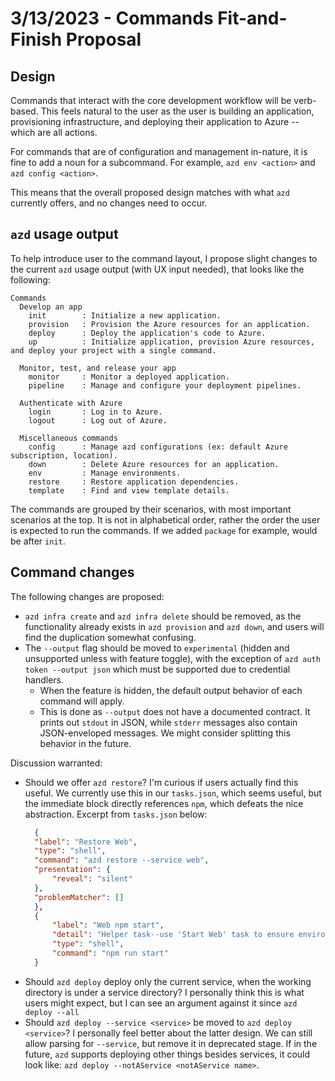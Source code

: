 # 3/13/2023 - Commands Fit-and-Finish Proposal

## Design

Commands that interact with the core development workflow will be verb-based. This feels natural to the user as the user is building an application, provisioning infrastructure, and deploying their application to Azure -- which are all actions.

For commands that are of configuration and management in-nature, it is fine to add a noun for a subcommand. For example, `azd env <action>` and `azd config <action>`.

This means that the overall proposed design matches with what `azd` currently offers, and no changes need to occur.

## `azd` usage output

To help introduce user to the command layout, I propose slight changes to the current `azd` usage output (with UX input needed), that looks like the following:

```
Commands
  Develop an app
    init     	: Initialize a new application.
    provision	: Provision the Azure resources for an application.
    deploy   	: Deploy the application's code to Azure.
    up       	: Initialize application, provision Azure resources, and deploy your project with a single command.

  Monitor, test, and release your app
    monitor  	: Monitor a deployed application.
    pipeline 	: Manage and configure your deployment pipelines.

  Authenticate with Azure
    login    	: Log in to Azure.
    logout   	: Log out of Azure.

  Miscellaneous commands
    config   	: Manage azd configurations (ex: default Azure subscription, location).
    down     	: Delete Azure resources for an application.
    env      	: Manage environments.
    restore  	: Restore application dependencies.
    template 	: Find and view template details.
```

The commands are grouped by their scenarios, with most important scenarios at the top. It is not in alphabetical order, rather the order the user is expected to run the commands. If we added `package` for example, would be after `init`.

## Command changes

The following changes are proposed:

- `azd infra create` and `azd infra delete` should be removed, as the functionality already exists in `azd provision` and `azd down`, and users will find the duplication somewhat confusing.
- The `--output` flag should be moved to `experimental` (hidden and unsupported unless with feature toggle), with the exception of `azd auth token --output json` which must be supported due to credential handlers.
  - When the feature is hidden, the default output behavior of each command will apply.
  - This is done as `--output` does not have a documented contract. It prints out `stdout` in JSON, while `stderr` messages also contain JSON-enveloped messages. We might consider splitting this behavior in the future.

Discussion warranted:

- Should we offer `azd restore`? I'm curious if users actually find this useful. We currently use this in our `tasks.json`, which seems useful, but the immediate block directly references `npm`, which defeats the nice abstraction. Excerpt from `tasks.json` below:
  ```json
    {
    "label": "Restore Web",
    "type": "shell",
    "command": "azd restore --service web",
    "presentation": {
        "reveal": "silent"
    },
    "problemMatcher": []
    },
    {
        "label": "Web npm start",
        "detail": "Helper task--use 'Start Web' task to ensure environment is set up correctly",
        "type": "shell",
        "command": "npm run start"
    }
  ```
- Should `azd deploy` deploy only the current service, when the working directory is under a service directory? I personally think this is what users might expect, but I can see an argument against it since `azd deploy --all`
- Should `azd deploy --service <service>` be moved to `azd deploy <service>`? I personally feel better about the latter design. We can still allow parsing for `--service`, but remove it in deprecated stage.  If in the future, `azd` supports deploying other things besides services, it could look like: `azd deploy --notAService <notAService name>`.
